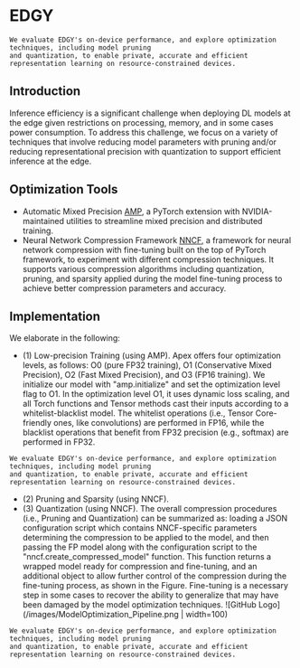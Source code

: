 
# EDGY
```
We evaluate EDGY's on-device performance, and explore optimization techniques, including model pruning 
and quantization, to enable private, accurate and efficient representation learning on resource-constrained devices.
```
## Introduction
Inference efficiency is a significant challenge when deploying DL models at the edge given restrictions on processing, memory, and in some cases power consumption. To address this challenge, we focus on a variety of techniques that involve reducing model parameters with pruning and/or reducing representational precision with quantization to support efficient inference at the edge. 

## Optimization Tools
* Automatic Mixed Precision [AMP](https://nvidia.github.io/apex/amp.html), a PyTorch extension with NVIDIA-maintained utilities to streamline mixed precision and distributed training. 
* Neural Network Compression Framework [NNCF](https://github.com/openvinotoolkit/nncf), a framework for neural network compression with fine-tuning built on the top of PyTorch framework, to experiment with different compression techniques. It supports various compression algorithms including quantization, pruning, and sparsity applied during the model fine-tuning process to achieve better compression parameters and accuracy. 


## Implementation
We elaborate in the following:
* (1) Low-precision Training (using AMP).
Apex offers four optimization levels, as follows: O0 (pure FP32 training), O1 (Conservative Mixed Precision), O2 (Fast Mixed Precision), and O3 (FP16 training). We initialize our model with "amp.initialize" and set the optimization level flag to O1. In the optimization level O1, it uses dynamic loss scaling, and all Torch functions and Tensor methods cast their inputs according to a whitelist-blacklist model. The whitelist operations (i.e., Tensor Core-friendly ones, like convolutions) are performed in FP16, while the blacklist operations that benefit from FP32 precision (e.g., softmax) are performed in FP32.  

```
We evaluate EDGY's on-device performance, and explore optimization techniques, including model pruning 
and quantization, to enable private, accurate and efficient representation learning on resource-constrained devices.
```
* (2) Pruning and Sparsity (using NNCF).
* (3) Quantization (using NNCF).
The overall compression procedures (i.e., Pruning and Quantization) can be summarized as: loading a JSON configuration script which contains NNCF-specific parameters determining the compression to be applied to the model, and then passing the FP model along with the configuration script to the "nncf.create\_compressed\_model" function. This function returns a wrapped model ready for compression and fine-tuning, and an additional object to allow further control of the compression during the fine-tuning process, as shown in the Figure. Fine-tuning is a necessary step in some cases to recover the ability to generalize that may have been damaged by the model optimization techniques. 
![GitHub Logo](/images/ModelOptimization_Pipeline.png | width=100)
```
We evaluate EDGY's on-device performance, and explore optimization techniques, including model pruning 
and quantization, to enable private, accurate and efficient representation learning on resource-constrained devices.
```
